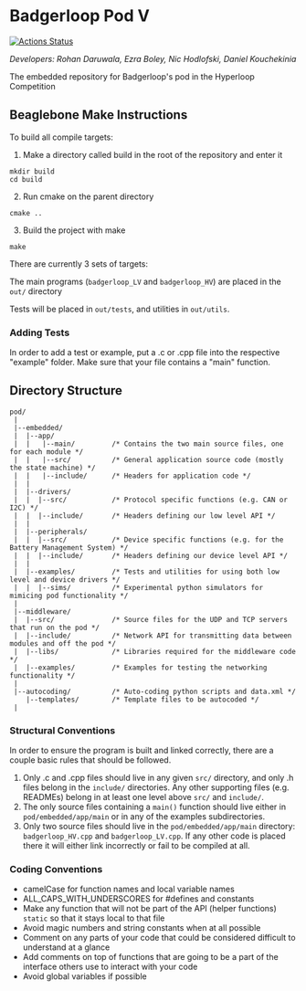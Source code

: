 # Badgerloop Pod V

[![Actions Status](https://github.com/badgerloop-software/pod-embedded/workflows/CI/badge.svg)](https://github.com/badgerloop-software/pod-embedded/actions)

*Developers: Rohan Daruwala, Ezra Boley, Nic Hodlofski, Daniel Kouchekinia*

The embedded repository for Badgerloop's pod in the Hyperloop Competition

## Beaglebone Make Instructions

To build all compile targets:

1) Make a directory called build in the root of the repository and enter it

```
mkdir build
cd build
```

2) Run cmake on the parent directory 

```
cmake ..
```

3) Build the project with make

```
make
```

There are currently 3 sets of targets:

The main programs (`badgerloop_LV` and `badgerloop_HV`) are  placed in the `out/` directory

Tests will be placed in `out/tests`, and utilities in `out/utils`.

### Adding Tests

In order to add a test or example, put a .c or .cpp file into the respective "example" folder. Make sure that your file contains a "main" function.

## Directory Structure
```
pod/
 |
 |--embedded/
 |  |--app/          
 |  |   |--main/         /* Contains the two main source files, one for each module */
 |  |   |--src/          /* General application source code (mostly the state machine) */
 |  |   |--include/      /* Headers for application code */
 |  |
 |  |--drivers/
 |  |  |--src/           /* Protocol specific functions (e.g. CAN or I2C) */
 |  |  |--include/       /* Headers defining our low level API */
 |  |
 |  |--peripherals/     
 |  |  |--src/           /* Device specific functions (e.g. for the Battery Management System) */
 |  |  |--include/       /* Headers defining our device level API */
 |  |
 |  |--examples/         /* Tests and utilities for using both low level and device drivers */
 |  |  |--sims/          /* Experimental python simulators for mimicing pod functionality */
 |  
 |--middleware/
 |  |--src/              /* Source files for the UDP and TCP servers that run on the pod */
 |  |--include/          /* Network API for transmitting data between modules and off the pod */
 |  |--libs/             /* Libraries required for the middleware code */
 |  |--examples/         /* Examples for testing the networking functionality */
 | 
 |--autocoding/          /* Auto-coding python scripts and data.xml */
    |--templates/        /* Template files to be autocoded */
 |
 ```
 
 ### Structural Conventions
 
 In order to ensure the program is built and linked correctly, there are a couple basic rules that should be followed. 
 
  1. Only .c and .cpp files should live in any given `src/` directory, and only .h files belong in the `include/` directories. Any other supporting files (e.g. READMEs) belong in at least one level above `src/` and `include/`. 
  2. The only source files containing a `main()` function should live either in `pod/embedded/app/main` or in any of the examples subdirectories. 
  3. Only two source files should live in the `pod/embedded/app/main` directory: `badgerloop_HV.cpp` and `badgerloop_LV.cpp`. If any other code is placed there it will either link incorrectly or fail to be compiled at all.
  
### Coding Conventions

- camelCase for function names and local variable names
- ALL_CAPS_WITH_UNDERSCORES for #defines and constants
- Make any function that will not be part of the API (helper functions) `static` so that it stays local to that file
- Avoid magic numbers and string constants when at all possible
- Comment on any parts of your code that could be considered difficult to understand at a glance
- Add comments on top of functions that are going to be a part of the interface others use to interact with your code
- Avoid global variables if possible

